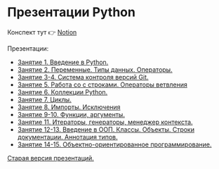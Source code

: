 # Презентации Python

Конспект тут 👉 [Notion](https://www.notion.so/Python-5d5598a4e632415083c1a2bab2207a9f)

Презентации:
- [Занятие 1. Введение в Python.](https://isys35.github.io/PythonPresentations/presentations/module1/lesson1/index.html)
- [Занятие 2. Переменные. Типы данных. Операторы.](https://isys35.github.io/PythonPresentations/presentations/module1/lesson2/index.html)
- [Занятие 3-4. Система контроля версий Git.](https://isys35.github.io/PythonPresentations/presentations/module1/lesson3-4/index.html)
- [Занятие 5. Работа со с строками. Операторы ветвления](https://isys35.github.io/PythonPresentations/presentations/module1/lesson5/index.html)
- [Занятие 6. Коллекции Python.](https://isys35.github.io/PythonPresentations/presentations/module1/lesson6/index.html)
- [Занятие 7. Циклы.](https://isys35.github.io/PythonPresentations/presentations/module1/lesson7/index.html)
- [Занятие 8. Импорты. Исключения ](https://isys35.github.io/PythonPresentations/presentations/module1/lesson8/index.html)
- [Занятие 9-10. Функции, аргументы.](https://isys35.github.io/PythonPresentations/presentations/module1/lesson9-10/index.html)
- [Занятие 11. Итераторы, генераторы, менеджер контекста.](https://isys35.github.io/PythonPresentations/presentations/module1/lesson11/index.html)
- [Занятие 12-13. Введение в ООП. Классы. Объекты. Строки документации. Аннотация типов.](https://isys35.github.io/PythonPresentations/presentations/module1/lesson12-13/index.html)
- [Занятие 14-15. Объектно-ориентированное программирование.](https://isys35.github.io/PythonPresentations/presentations/module1/lesson14-15/index.html)



[Старая версия презентаций.](https://isys35.github.io/pypresents/)


